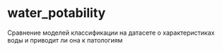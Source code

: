 # water_potability
Сравнение моделей классификации на датасете о характеристиках воды и приводит ли она к патологиям 
